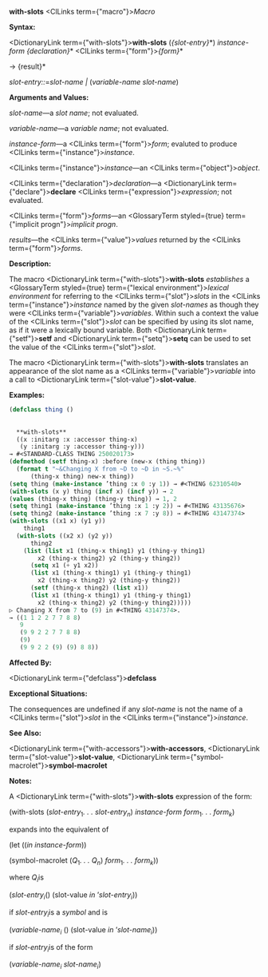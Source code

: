 **with-slots** <ClLinks  term={"macro"}><i>Macro</i></ClLinks> 



**Syntax:** 



<DictionaryLink  term={"with-slots"}><b>with-slots</b></DictionaryLink> (*\{slot-entry\}*\*) *instance-form \{declaration\}*\* <ClLinks  term={"form"}><i>\{form\}</i></ClLinks>\* 



→ \{result\}\* 



*slot-entry::*=*slot-name |* (*variable-name slot-name*) 



**Arguments and Values:** 



*slot-name*—a *slot name*; not evaluated. 



*variable-name*—a *variable name*; not evaluated. 



*instance-form*—a <ClLinks  term={"form"}><i>form</i></ClLinks>; evaluted to produce <ClLinks  term={"instance"}><i>instance</i></ClLinks>. 



<ClLinks  term={"instance"}><i>instance</i></ClLinks>—an <ClLinks  term={"object"}><i>object</i></ClLinks>. 



<ClLinks  term={"declaration"}><i>declaration</i></ClLinks>—a <DictionaryLink  term={"declare"}><b>declare</b></DictionaryLink> <ClLinks  term={"expression"}><i>expression</i></ClLinks>; not evaluated. 



<ClLinks  term={"form"}><i>forms</i></ClLinks>—an <GlossaryTerm styled={true} term={"implicit progn"}><i>implicit progn</i></GlossaryTerm>. 



*results*—the <ClLinks  term={"value"}><i>values</i></ClLinks> returned by the <ClLinks  term={"form"}><i>forms</i></ClLinks>. 



**Description:** 



The macro <DictionaryLink  term={"with-slots"}><b>with-slots</b></DictionaryLink> *establishes* a <GlossaryTerm styled={true} term={"lexical environment"}><i>lexical environment</i></GlossaryTerm> for referring to the <ClLinks  term={"slot"}><i>slots</i></ClLinks> in the <ClLinks  term={"instance"}><i>instance</i></ClLinks> named by the given *slot-names* as though they were <ClLinks  term={"variable"}><i>variables</i></ClLinks>. Within such a context the value of the <ClLinks  term={"slot"}><i>slot</i></ClLinks> can be specified by using its slot name, as if it were a lexically bound variable. Both <DictionaryLink  term={"setf"}><b>setf</b></DictionaryLink> and <DictionaryLink  term={"setq"}><b>setq</b></DictionaryLink> can be used to set the value of the <ClLinks  term={"slot"}><i>slot</i></ClLinks>. 



The macro <DictionaryLink  term={"with-slots"}><b>with-slots</b></DictionaryLink> translates an appearance of the slot name as a <ClLinks  term={"variable"}><i>variable</i></ClLinks> into a call to <DictionaryLink  term={"slot-value"}><b>slot-value</b></DictionaryLink>. 



**Examples:**
```lisp
(defclass thing () 
  
  
  **with-slots** 
  ((x :initarg :x :accessor thing-x) 
   (y :initarg :y :accessor thing-y))) 
→ #<STANDARD-CLASS THING 250020173> 
(defmethod (setf thing-x) :before (new-x (thing thing)) 
  (format t "~&Changing X from ~D to ~D in ~S.~%" 
	  (thing-x thing) new-x thing)) 
(setq thing (make-instance ’thing :x 0 :y 1)) → #<THING 62310540> 
(with-slots (x y) thing (incf x) (incf y)) → 2 
(values (thing-x thing) (thing-y thing)) → 1, 2 
(setq thing1 (make-instance ’thing :x 1 :y 2)) → #<THING 43135676> 
(setq thing2 (make-instance ’thing :x 7 :y 8)) → #<THING 43147374> 
(with-slots ((x1 x) (y1 y)) 
    thing1 
  (with-slots ((x2 x) (y2 y)) 
      thing2 
    (list (list x1 (thing-x thing1) y1 (thing-y thing1) 
		x2 (thing-x thing2) y2 (thing-y thing2)) 
	  (setq x1 (+ y1 x2)) 
	  (list x1 (thing-x thing1) y1 (thing-y thing1) 
		x2 (thing-x thing2) y2 (thing-y thing2)) 
	  (setf (thing-x thing2) (list x1)) 
	  (list x1 (thing-x thing1) y1 (thing-y thing1) 
		x2 (thing-x thing2) y2 (thing-y thing2))))) 
▷ Changing X from 7 to (9) in #<THING 43147374>. 
→ ((1 1 2 2 7 7 8 8) 
   9 
   (9 9 2 2 7 7 8 8) 
   (9) 
   (9 9 2 2 (9) (9) 8 8)) 
```
**Affected By:** 



<DictionaryLink  term={"defclass"}><b>defclass</b></DictionaryLink> 



**Exceptional Situations:** 



The consequences are undefined if any *slot-name* is not the name of a <ClLinks  term={"slot"}><i>slot</i></ClLinks> in the <ClLinks  term={"instance"}><i>instance</i></ClLinks>. 



**See Also:** 



<DictionaryLink  term={"with-accessors"}><b>with-accessors</b></DictionaryLink>, <DictionaryLink  term={"slot-value"}><b>slot-value</b></DictionaryLink>, <DictionaryLink  term={"symbol-macrolet"}><b>symbol-macrolet</b></DictionaryLink> 



**Notes:** 



A <DictionaryLink  term={"with-slots"}><b>with-slots</b></DictionaryLink> expression of the form: 



(with-slots (<i>slot-entry</i><sub>1</sub><i>. . . slot-entry<sub>n</sub></i>) <i>instance-form form</i><sub>1</sub><i>. . . form<sub>k</sub></i>) 



expands into the equivalent of 







 



 



(let ((*in instance-form*)) 



(symbol-macrolet (<i>Q</i><sub>1</sub><i>. . . Q<sub>n</sub></i>) <i>form</i><sub>1</sub><i>. . . form<sub>k</sub></i>)) 



where <i>Q<sub>i</sub></i>is 



(<i>slot-entry<sub>i</sub></i>() (slot-value <i>in</i> ’<i>slot-entry<sub>i</sub></i>)) 



if <i>slot-entry<sub>i</sub></i>is a <i>symbol</i> and is 



(<i>variable-name<sub>i</sub></i> () (slot-value <i>in</i> ’<i>slot-name<sub>i</sub></i>)) 



if <i>slot-entry<sub>i</sub></i>is of the form 



(<i>variable-name<sub>i</sub> slot-name<sub>i</sub></i>) 



